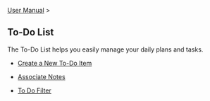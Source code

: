 [User Manual](/dragonnest/drawnote/manual/en) >

To-Do List
---

The To-Do List helps you easily manage your daily plans and tasks.
- [Create a New To-Do Item](create_a_new_to_do.md)

- [Associate Notes](associated_notes.md)

- [To Do Filter](to_do_filter.md)